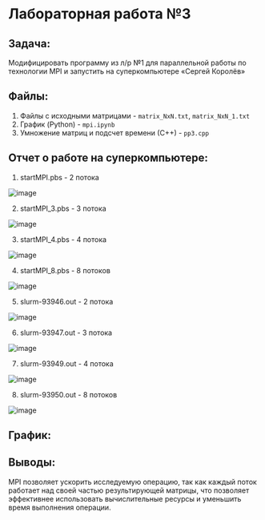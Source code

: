# Лабораторная работа №3

## Задача:
Модифицировать программу из л/р №1 для параллельной работы по технологии MPI и запустить на суперкомпьютере «Сергей Королёв»

## Файлы:
1. Файлы с исходными матрицами - `matrix_NxN.txt`, `matrix_NxN_1.txt`
3. График (Python) - `mpi.ipynb`
4. Умножение матриц и подсчет времени (С++) - `pp3.cpp`

## Отчет о работе на суперкомпьютере:
1) startMPI.pbs - 2 потока

![image](https://github.com/DianaRyz/parallel_programming_3/assets/114705840/7c23eb17-72c0-4b29-863d-cf112fc969de)

2) startMPI_3.pbs - 3 потока

![image](https://github.com/DianaRyz/parallel_programming_3/assets/114705840/94733c6a-2783-4108-9968-238ed1ac915b)

3) startMPI_4.pbs - 4 потока

![image](https://github.com/DianaRyz/parallel_programming_3/assets/114705840/905225f1-b87c-4602-ba61-f1b3ecb55248)

4) startMPI_8.pbs - 8 потоков

![image](https://github.com/DianaRyz/parallel_programming_3/assets/114705840/a7792e6a-10ad-4ce2-964f-bfe85873ccb9)

5) slurm-93946.out - 2 потока

![image](https://github.com/DianaRyz/parallel_programming_3/assets/114705840/a4dee6ca-e772-4d5e-bdea-29edfe5e1038)

6) slurm-93947.out - 3 потока

![image](https://github.com/DianaRyz/parallel_programming_3/assets/114705840/071362e9-715f-4025-a312-9cf95aef338e)

7) slurm-93949.out - 4 потока

![image](https://github.com/DianaRyz/parallel_programming_3/assets/114705840/d2ecb550-5d34-4805-9436-1c81d64cb85c)

8) slurm-93950.out - 8 потоков

![image](https://github.com/DianaRyz/parallel_programming_3/assets/114705840/94f01f86-7ac5-498c-8079-8837f666dccd)

## График:

## Выводы:
MPI позволяет ускорить исследуемую операцию, так как каждый поток работает над своей частью результирующей матрицы, что позволяет эффективнее использовать вычислительные ресурсы и уменьшить время выполнения операции.
